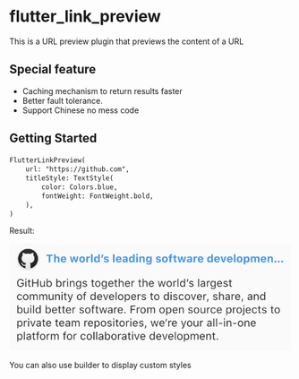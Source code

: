 # flutter_link_preview

This is a URL preview plugin that previews the content of a URL

## Special feature

-   Caching mechanism to return results faster
-   Better fault tolerance.
-   Support Chinese no mess code

## Getting Started

```
FlutterLinkPreview(
    url: "https://github.com",
    titleStyle: TextStyle(
        color: Colors.blue,
        fontWeight: FontWeight.bold,
    ),
)
```

Result:

![Result Image](web.jpg)

You can also use builder to display custom styles

